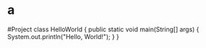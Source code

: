 # a
#Project
class HelloWorld {
    public static void main(String[] args) {
        System.out.println("Hello, World!"); 
    }
}
